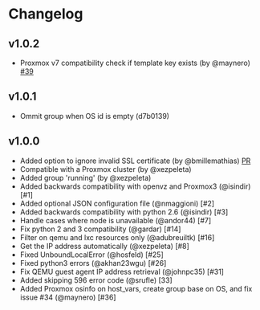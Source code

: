# Changelog

## v1.0.2
- Proxmox v7 compatibility check if template key exists (by @maynero) [#39](https://github.com/xezpeleta/Ansible-Proxmox-inventory/pull/39)

## v1.0.1
- Ommit group when OS id is empty (d7b0139)

## v1.0.0
- Added option to ignore invalid SSL certificate (by @bmillemathias) [PR](https://github.com/ansible/ansible/pull/17247)
- Compatible with a Proxmox cluster (by @xezpeleta)
- Added group 'running' (by @xezpeleta)
- Added backwards compatibility with openvz and Proxmox3 (@isindir) [#1]
- Added optional JSON configuration file (@nmaggioni) [#2]
- Added backwards compatibility with python 2.6 (@isindir) [#3]
- Handle cases where node is unavailable (@andor44) [#7]
- Fix python 2 and 3 compatibility (@gardar) [#14]
- Filter on qemu and lxc resources only (@adubreuiltk) [#16]
- Get the IP address automatically (@xezpeleta) [#8]
- Fixed UnboundLocalError (@hosfeld) [#25]
- Fixed python3 errors (@akhan23wgu) [#26]
- Fix QEMU guest agent IP address retrieval (@johnpc35) [#31]
- Added skipping 596 error code (@srufle) [33]
- Added Proxmox osinfo on host_vars, create group base on OS, and fix issue #34 (@maynero) [#36]
